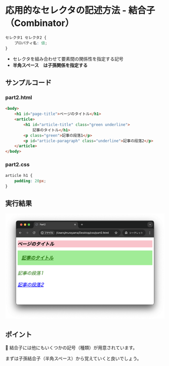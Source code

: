 # 応用的なセレクタの記述方法 - 結合子（Combinator）

```css
セレクタ1 セレクタ2 {
    プロパティ名: 値;
}
```

+ セレクタを組み合わせて要素間の関係性を指定する記号
+ **半角スペース ` ` は子孫関係を指定する**

## サンプルコード

### part2.html

```html
<body>
    <h1 id="page-title">ページのタイトル</h1>
    <article>
        <h1 id="article-title" class="green underline">
            記事のタイトル</h1>
        <p class="green">記事の段落1</p>
        <p id="article-paragraph" class="underline">記事の段落2</p>
    </article>
</body>
```

### part2.css

```css
article h1 {
    padding: 20px;
}
```

## 実行結果

![](https://raw.githubusercontent.com/murayama333/md2slide/refs/heads/main/md/css/part2/img/09.png)

## ポイント

💬 結合子には他にもいくつかの記号（種類）が用意されています。

まずは子孫結合子（半角スペース）から覚えていくと良いでしょう。
